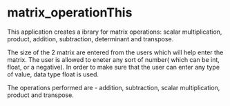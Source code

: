 # matrix_operationThis 
This application creates a ibrary for matrix operations:  scalar multiplication, product, addition, subtraction, determinant and transpose.

The size of the 2 matrix are entered from the users which will help enter the matrix. The user is allowed to eneter any sort of number( which can be int, float, or a negative). In order to make sure that the user can enter any type of value, data type float is used. 

The operations performed are - addition, subtraction, scalar multiplication, product and transpose. 
